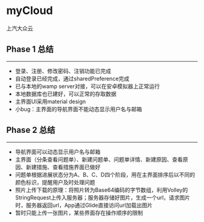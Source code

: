 # myCloud
上汽大众云
## Phase 1 总结
---
+ 登录、注册、修改密码、注销功能已完成
+ 自动登录已经完成，通过sharedPreference完成
+ 已与本地的wamp server对接，可以在安卓模拟器上正常运行
+ 本地数据库也已建好，可以正常的存取数据
+ 主界面UI采用material design
+ 小bug：主界面的导航界面不能动态显示用户名与邮箱


## Phase 2 总结

---

+ 导航界面可以动态显示用户名与邮箱
+ 主界面（分条查看问题单）、新建问题单、问题单详情、新建原因、查看原因、新建措施、查看措施界面已做好
+ 问题单根据进展状态分为A、B、C、D四个阶段，用在主界面排序后以不同的颜色标识，提醒用户及时处理问题
+ 照片上传下载的原理：将照片转为Base64编码的字节数组，利用Volley的StringRequest上传入服务器；服务器存储好图片，生成一个url，请求图片时，服务器返回url，App通过Glide直接访问url加载出图片
+ 暂时只能上传一张图片，某些界面存在操作顺序的限制

